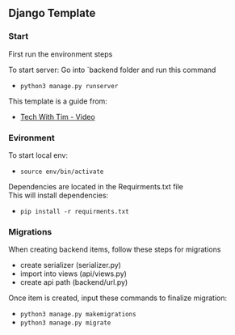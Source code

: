 ## Django Template


### Start

First run the environment steps

To start server:
Go into `backend folder and run this command
-  `python3 manage.py runserver`

This template is a guide from:
- [Tech With Tim - Video](https://www.youtube.com/watch?v=c-QsfbznSXI)

### Evironment
To start local env:
- `source env/bin/activate`

Dependencies are located in the Requirments.txt file <br/>
This will install dependencies:
- `pip install -r requirments.txt`


### Migrations
When creating backend items, follow these steps for migrations
- create serializer (serializer.py)
- import into views (api/views.py)
- create api path (backend/url.py)

Once item is created, input these commands to finalize migration:
- `python3 manage.py makemigrations`
- `python3 manage.py migrate`